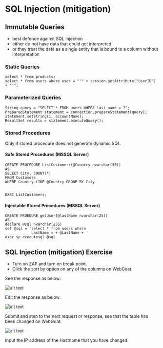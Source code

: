 # SQL Injection (mitigation)
## Immutable Queries
- best defence against SQL Injection
- either do not have data that could get interpreted
- or they treat the data as a single entity that is bound to a column without interpretation

### Static Queries
```
select * from products;
select * from users where user = "'" + session.getAttribute("UserID") + "'";
```

### Parameterized Queries
```
String query = "SELECT * FROM users WHERE last_name = ?";
PreparedStatement statement = connection.prepareStatement(query);
statement.setString(1, accountName);
ResultSet results = statement.executeQuery();
```

### Stored Procedures
Only if stored procedure does not generate dynamic SQL.

#### Safe Stored Procedures (MSSQL Server)
```
CREATE PROCEDURE ListCustomers(@Country nvarchar(30))
AS
SELECT City, COUNT(*)
FROM Customers
WHERE Country LIKE @Country GROUP BY City


EXEC ListCustomers;
```

#### Injectable Stored Procedures (MSSQL Server)
```
CREATE PROEDURE getUser(@lastName nvarchar(25))
AS
declare @sql nvarchar(255)
set @sql = 'select * from users where
            LastName = + @LastName + '
exec sp_executesql @sql
```
## SQL Injection (mitigation) Exercise
- Turn on ZAP and turn on break point.
- Click the sort by option on any of the columns on WebGoat

See the response as below:

![alt text](https://raw.githubusercontent.com/brendaang/OWASP-WebGoat-Exercises/master/Images/7.%20sql%20mitigation%20default%20response.PNG?token=ANjmpri2x7EhrsJczd1zWAojl3puuvgzks5bubIZwA%3D%3D)

Edit the response as below:

![alt text](https://raw.githubusercontent.com/brendaang/OWASP-WebGoat-Exercises/master/Images/8.%20sql%20mitigation%20changed%20response.PNG?token=ANjmpokQcCE5QPFbZY49rr1UqpzY0dmsks5bubI6wA%3D%3D)

Submit and step to the next request or response, see that the table has been changed on WebGoat:

![alt text](https://raw.githubusercontent.com/brendaang/OWASP-WebGoat-Exercises/master/Images/9%20effect%20on%20table.PNG?token=ANjmpuHvz6oPEwHvebP8h3Ld7S42Lqhoks5bubLBwA%3D%3D)

Input the IP address of the Hostname that you have changed.
